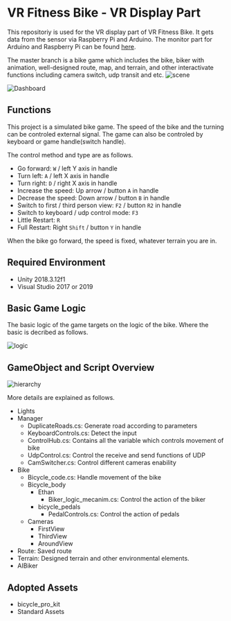 # VR Fitness Bike - VR Display Part

This repositoriy is used for the VR display part of VR Fitness Bike. It gets data from the sensor via Raspberry Pi and Arduino. The monitor part for Arduino and Raspberry Pi can be found [here](https://github.com/BerwinZ/VR-Fitness-Bike-Hardware-Controller).

The master branch is a bike game which includes the bike, biker with animation, well-designed route, map, and terrain, and other interactivate functions including camera switch, udp transit and etc.
![scene](https://drive.google.com/uc?id=1pZzUOiI0OdFLFGuyoMzAupS5nFdd_qm5)

![Dashboard](https://drive.google.com/uc?id=1VSPMChB04vy0rmi-NIXQ__eFBeACfcnB)

## Functions
This project is a simulated bike game. The speed of the bike and the turning can be controled external signal. The game can also be controled by keyboard or game handle(switch handle).

The control method and type are as follows.
* Go forward: `W` / left Y axis in handle
* Turn left: `A` / left X axis in handle
* Turn right: `D` / right X axis in handle
* Increase the speed: Up arrow / button `A` in handle
* Decrease the speed: Down arrow / button `B` in handle
* Switch to first / third person view: `F2` / button `R2` in handle
* Switch to keyboard / udp control mode: `F3`
* Little Restart: `R`
* Full Restart: Right `Shift` / button `Y` in handle

When the bike go forward, the speed is fixed, whatever terrain you are in.

## Required Environment
* Unity 2018.3.12f1
* Visual Studio 2017 or 2019

## Basic Game Logic
The basic logic of the game targets on the logic of the bike. Where the basic is decribed as follows.

![logic](https://drive.google.com/uc?id=1NahBU1jOIekJhRvOx7mwphfOBmp3SuSq)

## GameObject and Script Overview
![hierarchy](https://drive.google.com/uc?id=1YPREgnYslNhhZdUbrYb23BWVcnXzp_xw)

More details are explained as follows.
* Lights
* Manager
	* DuplicateRoads.cs: Generate road according to parameters
	* KeyboardControls.cs: Detect the input
	* ControlHub.cs: Contains all the variable which controls movement of bike
	* UdpControl.cs: Control the receive and send functions of UDP
	* CamSwitcher.cs: Control different cameras enability
* Bike
	* Bicycle_code.cs: Handle movement of the bike
	* Bicycle_body
		* Ethan
			* Biker_logic_mecanim.cs: Control the action of the biker
		* bicycle_pedals
			* PedalControls.cs: Control the action of pedals
	* Cameras
		* FirstView
		* ThirdView
		* AroundView 
* Route: Saved route
* Terrain: Designed terrain and other environmental elements.
* AIBiker

## Adopted Assets
* bicycle_pro_kit
* Standard Assets
